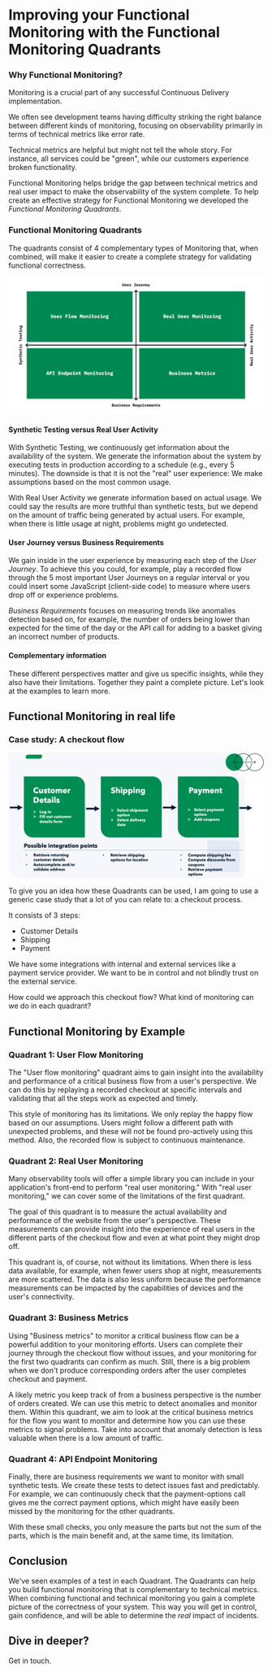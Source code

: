 # Improving your Functional Monitoring with the Functional Monitoring Quadrants

### Why Functional Monitoring?
Monitoring is a crucial part of any successful Continuous Delivery implementation. 

We often see development teams having difficulty striking the right balance between different 
kinds of monitoring, focusing on observability primarily in terms of technical metrics like error rate.

Technical metrics are helpful but might not tell the whole story.
For instance, all services could be "green", while our customers experience broken functionality. 

Functional Monitoring helps bridge the gap between technical metrics and real user impact to make
the observability of the system complete. 
To help create an effective strategy for Functional Monitoring 
we developed the _Functional Monitoring Quadrants_.

### Functional Monitoring Quadrants 

The quadrants consist of 4 complementary types of Monitoring that, when combined, 
will make it easier to create a complete strategy for validating functional correctness. 

![](../Functional_Monitoring_Quadrants_.jpeg)

#### Synthetic Testing versus Real User Activity 

With Synthetic Testing, we continuously get information about the availability of the system. 
We generate the information about the system by executing tests in production according to a schedule 
(e.g., every 5 minutes). The downside is that it is not the "real" user
experience: We make assumptions based on the most common usage.

With Real User Activity we generate information based on actual usage. 
We could say the results are more truthful than synthetic tests, 
but we depend on the amount of traffic being generated by actual users. 
For example, when there is little usage at night, problems might go undetected.

#### User Journey versus Business Requirements

We gain inside in the user experience by measuring each step of the
_User Journey_. To achieve this you could, for example, play a recorded flow through 
the 5 most important User Journeys on a regular interval 
or you could insert some JavaScript (client-side code) to measure where
users drop off or experience problems.
 
_Business Requirements_  focuses on measuring trends like anomalies detection based on,
for example, the number of orders being lower than expected for the time of the day or 
the API call for adding to a basket giving an incorrect number of products.

#### Complementary information
These different perspectives matter and give us specific insights, 
while they also have their limitations. 
Together they paint a complete picture. Let's look at the examples to learn more.

## Functional Monitoring in real life
### Case study: A checkout flow

![](../checkout_flow.png)

To give you an idea how these Quadrants can be used, 
I am going to use a generic case study that a lot of you can relate to: a checkout process.

It consists of 3 steps:
- Customer Details
- Shipping
- Payment

We have some integrations with internal and external services like a payment service provider.
We want to be in control and not blindly trust on the external service.

How could we approach this checkout flow? What kind of monitoring can we do in each quadrant?

## Functional Monitoring by Example
### Quadrant 1: User Flow Monitoring
The "User flow monitoring" quadrant aims to gain insight into the availability and performance of a critical business flow from a user's perspective. We can do this by replaying a recorded checkout at specific intervals and validating that all the steps work as expected and timely.

This style of monitoring has its limitations. We only replay the happy flow based on our assumptions. Users might follow a different path with unexpected problems, and these will not be found pro-actively using this method. Also, the recorded flow is subject to continuous maintenance.

### Quadrant 2: Real User Monitoring
Many observability tools will offer a simple library you can include in your application's front-end to perform "real user monitoring." 
With "real user monitoring," we can cover some of the limitations of the first quadrant.

The goal of this quadrant is to measure the actual availability and performance of the website from the user's perspective. 
These measurements can provide insight into the experience of real users in the different parts of the checkout flow and even at what point they might drop off.

This quadrant is, of course, not without its limitations. 
When there is less data available, for example, when fewer users shop at night, measurements are more scattered. 
The data is also less uniform because the performance measurements can be impacted by the capabilities of devices and the user's connectivity.

### Quadrant 3: Business Metrics
Using "Business metrics" to monitor a critical business flow can be a powerful addition to your monitoring efforts. 
Users can complete their journey through the checkout flow without issues, and your monitoring for the first two quadrants can confirm as much. 
Still, there is a big problem when we don't produce corresponding orders after the user completes checkout and payment.

A likely metric you keep track of from a business perspective is the number of orders created. 
We can use this metric to detect anomalies and monitor them. 
Within this quadrant, we aim to look at the critical business metrics for the flow you want to monitor and determine how you can use these metrics to signal problems. 
Take into account that anomaly detection is less valuable when there is a low amount of traffic.

### Quadrant 4: API Endpoint Monitoring
Finally, there are business requirements we want to monitor with small synthetic tests. 
We create these tests to detect issues fast and predictably. 
For example, we can continuously check that the payment-options call gives me the correct payment options, which might have easily been missed by the monitoring for the other quadrants.

With these small checks, you only measure the parts but not the sum of the parts, which is the main benefit and, at the same time, its limitation.

## Conclusion
We've seen examples of a test in each Quadrant. The Quadrants can help you build functional monitoring 
that is complementary to technical metrics. When combining functional and technical monitoring 
you gain a complete picture of the correctness of your system. This way you will get in control, 
gain confidence, and will be able to determine the _real_ impact of incidents.  

## Dive in deeper?
Get in touch.
